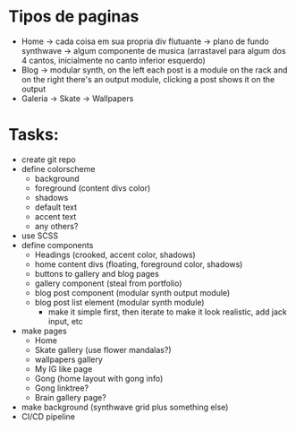 # Tipos de paginas

+ Home
	-> cada coisa em sua propria div flutuante
	-> plano de fundo synthwave
	-> algum componente de musica (arrastavel para algum dos 4 cantos, inicialmente no canto inferior esquerdo)
+ Blog
	-> modular synth, on the left each post is a module on the rack and on
		the right there's an output module, clicking a post shows it on the output
+ Galeria
	-> Skate
	-> Wallpapers


# Tasks:
+ create git repo
+ define colorscheme
	+ background
	+ foreground (content divs color)
	+ shadows
	+ default text
	+ accent text
	+ any others?
+ use SCSS
+ define components
	+ Headings (crooked, accent color, shadows)
	+ home content divs (floating, foreground color, shadows)
	+ buttons to gallery and blog pages
	+ gallery component (steal from portfolio)
	+ blog post component (modular synth output module)
	+ blog post list element (modular synth module)
		+ make it simple first, then iterate to make it look realistic, add jack input, etc
+ make pages
	+ Home
	+ Skate gallery (use flower mandalas?)
	+ wallpapers gallery
	+ My IG like page
	+ Gong (home layout with gong info)
	+ Gong linktree?
	+ Brain gallery page?
+ make background (synthwave grid plus something else)
+ CI/CD pipeline
